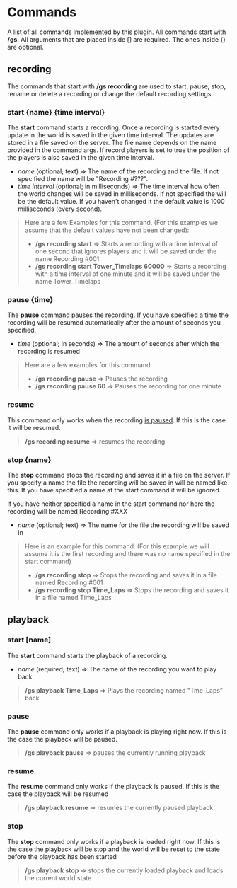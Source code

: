 # Commands

A list of all commands implemented by this plugin. All commands start with **/gs**. All arguments that are placed inside [] are required. The ones inside {} are optional.

## recording

The commands that start with **/gs recording** are used to start, pause, stop, rename or delete a recording or change the default recording settings.

### start {name} {time interval} 

The **start** command starts a recording. Once a recording is started every update in the world is saved in the given time interval. The updates are stored in a file saved on the server. The file name depends on the name provided in the command args. If record players is set to true the position of the players is also saved in the given time interval. 

- *name* (optional; text) => The name of the recording and the file. If not specified the name will be "Recording #???".
- *time interval* (optional; in milliseconds) => The time interval how often the world changes will be saved in milliseconds. If not specified the will be the default value. If you haven't changed it the default value is 1000 milliseconds (every second).

> Here are a few Examples for this command. (For this examples we assume that the default values have not been changed):
>
> - **/gs recording start** => Starts a recording with a time interval of one second that ignores players and it will be saved under the name Recording #001
> - **/gs recording start Tower_Timelaps 60000** => Starts a recording with a time interval of one minute and it will be saved under the name Tower_Timelaps

### pause {time}

The **pause** command pauses the recording. If you have specified a time the recording will be resumed automatically after the amount of seconds you specified. 

- *time* (optional; in seconds) => The amount of seconds after which the recording is resumed

> Here are a few examples for this command.
>
> - **/gs recording pause** => Pauses the recording
> - **/gs recording pause 60** => Pauses the recording for one minute

### resume

This command only works when the recording <u>is paused</u>. If this is the case it will be resumed. 

> **/gs recording resume** => resumes the recording 

### stop {name}

The **stop** command stops the recording and saves it in a file on the server. If you specify a name the file the recording will be saved in will be named like this. If you have specified a name at the start command it will be ignored.

If you have neither specified a name in the start command nor here the recording will be named Recording #XXX

- *name* (optional; text) => The name for the file the recording will be saved in

> Here is an example for this command. (For this example we will assume it is the first recording and there was no name specified in the start command)
>
> - **/gs recording stop** => Stops the recording and saves it in a file named Recording #001
> - **/gs recording stop Time_Laps** => Stops the recording and saves it in a file named Time_Laps

## playback

### start [name]

The **start** command starts the playback of a recording.

- *name* (required; text) => The name of the recording you want to play back

> **/gs playback Time_Laps** => Plays the recording named "Tme_Laps" back

### pause

The **pause** command only works if  a playback is playing right now. If this is the case the playback will be paused.

> **/gs playback pause** => pauses the currently running playback

### resume

The **resume** command only works if the playback is paused. If this is the case the playback will be resumed

> **/gs playback resume** => resumes the currently paused playback

### stop

The **stop** command only works if a playback is loaded right now. If this is the case the playback will be stop and the world will be reset to the state before the playback has been started

> **/gs playback stop** => stops the currently loaded playback and loads the current world state


